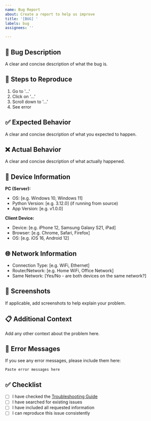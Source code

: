 ```yaml
---
name: Bug Report
about: Create a report to help us improve
title: '[BUG] '
labels: bug
assignees: ''

---
```


## 🐛 Bug Description
A clear and concise description of what the bug is.

## 🔄 Steps to Reproduce
1. Go to '...'
2. Click on '...'
3. Scroll down to '...'
4. See error

## ✅ Expected Behavior
A clear and concise description of what you expected to happen.

## ❌ Actual Behavior
A clear and concise description of what actually happened.

## 📱 Device Information
**PC (Server):**
- OS: [e.g. Windows 10, Windows 11]
- Python Version: [e.g. 3.12.0] (if running from source)
- App Version: [e.g. v1.0.0]

**Client Device:**
- Device: [e.g. iPhone 12, Samsung Galaxy S21, iPad]
- Browser: [e.g. Chrome, Safari, Firefox]
- OS: [e.g. iOS 16, Android 12]

## 🌐 Network Information
- Connection Type: [e.g. WiFi, Ethernet]
- Router/Network: [e.g. Home WiFi, Office Network]
- Same Network: [Yes/No - are both devices on the same network?]

## 📸 Screenshots
If applicable, add screenshots to help explain your problem.

## 📋 Additional Context
Add any other context about the problem here.

## 🔧 Error Messages
If you see any error messages, please include them here:
```
Paste error messages here
```

## ✅ Checklist
- [ ] I have checked the [Troubleshooting Guide](../docs/TROUBLESHOOTING.md)
- [ ] I have searched for existing issues
- [ ] I have included all requested information
- [ ] I can reproduce this issue consistently